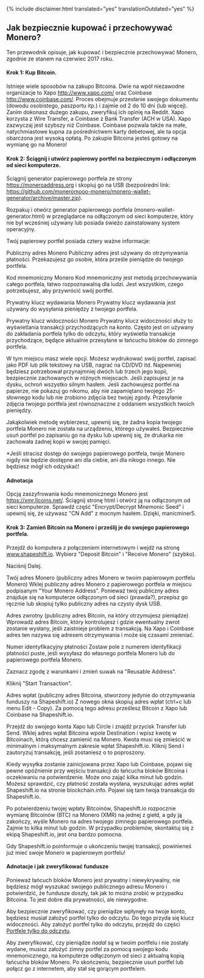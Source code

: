 {% include disclaimer.html translated="yes" translationOutdated="yes" %}

## Jak bezpiecznie kupować i przechowywać Monero?

Ten przewodnik opisuje, jak kupować i bezpiecznie przechowywać Monero, zgodnie ze stanem na czerwiec 2017 roku.

#### Krok 1: Kup Bitcoin.

Istnieje wiele sposobów na zakupo Bitcoina. Dwie na wpół niezawodne organizacje to Xapo <http://www.xapo.com/> oraz Coinbase <http://www.coinbase.com/>. Proces obejmuje przesłanie swojego dokumentu (dowodu osobistego, paszportu itp.) i zajmie od 2 do 10 dni (lub więcej). Zanim dokonasz dużego zakupu, zweryfikuj ich opinię na Reddit. Xapo korzysta z Wire Transfer, a Coinbase z Bank Transfer (ACH w USA). Xapo zazwyczaj jest szybszy niż Coinbase. Coinbase pozwala także na małe, natychmiastowe kupna za pośrednictwem karty debetowej, ale ta opcja obarczona jest wysoką opłatą. Po zakupie Bitcoina jesteś gotowy na wymianę go na Monero!

#### Krok 2: Ściągnij i utwórz papierowy portfel na bezpiecznym i odłączonym od sieci komputerze.

Ściągnij generator papierowego portfela ze strony https://moneroaddress.org i skopiuj go na USB (bezpośredni link: https://github.com/moneromooo-monero/monero-wallet-generator/archive/master.zip).

Rozpakuj i otwórz generator papierowego portfela (monero-wallet-generator.html) w przeglądarce na odłączonym od sieci komputerze, który nie był wcześniej używany lub posiada świeżo zainstalowany system operacyjny.

Twój papierowy portfel posiada cztery ważne informacje:

Publiczny adres Monero
Publiczny adres jest używany do otrzymywania płatności. Przekazujesz go osobie, która prześle pieniądze do twojego portfela.

Kod mnemoniczny Monero
Kod mnemoniczny jest metodą przechowywania całego portfela, łatwo rozpoznawalną dla ludzi. Jest wszystkim, czego potrzebujesz, aby przywrócić swój portfel.

Prywatny klucz wydawania Monero
Prywatny klucz wydawania jest używany do wysyłania pieniędzy z twojego portfela.

Prywatny klucz widoczności Monero
Prywatny klucz widoczności służy to wyświetlania transakcji przychodzących na konto. Często jest on używany do zakładania portfela tylko do odczytu, który wyświetla transakcje przychodzące, będące aktualnie przesyłane w łańcuchu bloków do zimnego portfela.

W tym miejscu masz wiele opcji. Możesz wydrukować swój portfel, zapisać jako PDF lub plik tekstowy na USB, nagrać na CD/DVD itd. Najpewniej będziesz potrzebował przynajmniej dwóch lub trzech jego kopii, bezpiecznie zachowanych w różnych miejscach. Jeśli zapisujesz je na dysku, ochroń wszystko silnym hasłem. Jeśli zachowujesz portfel na papierze, nie pokazuj go nikomu, aby nie zapamiętano twojego 25-słownego kodu lub nie zrobiono zdjęcia bez twojej zgody. Przesyłanie zdjęcia twojego portfela jest równoznaczne z oddaniem wszystkich twoich pieniędzy.

Jakąkolwiek metodę wybierzesz, upewnij się, że żadna kopia twojego portfela Monero nie została na urządzeniu, którego używałeś. Bezpiecznie usuń portfel po zapisaniu go na dysku lub upewnij się, że drukarka nie zachowała żadnej kopii w swojej pamięci.

*Jeśli stracisz dostęp do swojego papierowego portfela, twoje Monero nigdy nie będzie dostępne ani dla ciebie, ani dla nikogo innego. Nie będziesz mógł ich odzyskać!

#### Adnotacja
Opcją zaszyfrowania kodu mnemonicznego Monero jest https://xmr.llcoins.net/. Ściągnij stronę html i otwórz ją na odłączonym od sieci komputerze. Sprawdź część "Encrypt/Decrypt Mnemonic Seed" i upewnij się, że używasz "CN Add" z mocnym hasłem. Dzięki, manicminer5.



#### Krok 3: Zamień Bitcoin na Monero i prześlij je do swojego papierowego portfela.

Przejdź do komputera z połączeniem internetowym i wejdź na stronę www.shapeshift.io. Wybierz "Deposit Bitcoin" i "Receive Monero" (szybko).

Naciśnij Dalej.

Twój adres Monero (publiczny adres Monero w twoim papierowym portfelu Monero)
Wklej publiczny adres Monero z papierowego portfela w miejscu podpisanym "Your Monero Address". Ponieważ twój publiczny adres znajduje się na komputerze odłączonym od sieci (prawda?), przepisz go ręcznie lub skopiuj tylko publiczny adres na czysty dysk USB.

Adres zwrotny (publiczny adres Bitcoin, na który otrzymujesz pieniądze)
Wprowadź adres Bitcoin, który kontrolujesz i gdzie ewentualny zwrot zostanie wysłany, jeśli zaistnieje problem z transakcją. Na Xapo i Coinbase adres ten nazywa się adresem otrzymywania i może się czasami zmieniać.

Numer identyfikacyjny płatności
Zostaw pole z numerem identyfikacji płatności puste, jeśli wysyłasz do własnego portfela Monero lub do papierowego portfela Monero.

Zaznacz zgodę z warunkami i zmień suwak na "Reusable Address".  

Kliknij "Start Transaction".

Adres wpłat (publiczny adres Bitcoina, stworzony jedynie do otrzymywania funduszy na Shapeshift.io)
Z nowego okna skopiuj adres wpłat (ctrl+c lub menu Edit - Copy). Za pomocą tego adresu prześlesz Bitcoin z Xapo lub Coinbase na Shapeshift.io.

Przejdź do swojego konta Xapo lub Circle i znajdź przycisk Transfer lub Send. Wklej adres wpłat Bitcoina  wpole Destination i wpisz kwotę w Bitcoinach, którą chcesz zamienić na Monero. Kwota musi się zmieścić w minimalnym i maksymalnym zakresie wpłat Shapeshift.io. Kliknij Send i zautoryzuj transakcję, jeśli zostaniesz o to poproszony.

Kiedy wysyłka zostanie zainicjowana przez Xapo lub Coinbase, pojawi się pewne opóźnienie przy wejściu transakcji do łańcucha bloków Bitcoina i oczekiwaniu na potwierdzenie. Może ono zająć kilka minut lub godzin. Możesz sprawdzić, czy płatność została wysłana, wyszukując adres wpłat Shapeshift.io na stronie blockchain.info. Pojawi się tam twoja transakcja do Shapeshift.io.

Po potwierdzeniu twojej wpłaty Bitcoinów, Shapeshift.io rozpocznie wymianę Bitcoinów (BTC) na Monero (XMR) na jednej z giełd, a gdy ją zakończy, wyśle Monero na adres twojego zimnego papierowego portfela. Zajmie to kilka minut lub godzin. W przypadku problemów, skontaktuj się z ekipą Shapeshift.io, jest ona bardzo pomocna.

Gdy Shapeshift.io poinformuje o ukończeniu twojej transakcji, powinieneś już mieć swoje Monero w papierowym portfelu!


#### Adnotacje i jak zweryfikować fundusze
Ponieważ łańcuch bloków Monero jest prywatny i niewykrywalny, nie będziesz mógł wyszukać swojego publicznego adresu Monero i potwierdzić, że fundusze doszły, tak jak to można zrobić w przypadku Bitcoina. To jest dobre dla prywatności, ale niewygodne.

Aby bezpiecznie zweryfikować, czy pieniądze wpłynęły na twoje konto, będziesz musiał założyć portfel tylko do odczytu. Do tego przyda się klucz widoczności. Aby założyć portfel tylko do odczytu, przejdź do części [Portfele tylko do odczytu]({{site.baseurl}}/resources/user-guides/view_only.html).

Aby zweryfikować, czy pieniądze *nadal* są w twoim portfelu i nie zostały wydane, musisz założyć zimny portfel za pomocą swojego kodu mnemonicznego, na komputerze odłączonym od sieci z aktualną kopią łańcucha bloków Monero. Po skończeniu, bezpiecznie usuń portfel lub połącz go z internetem, aby stał się gorącym portfelem.



